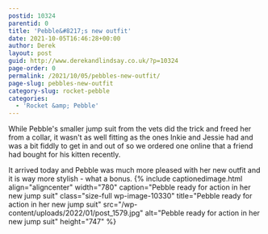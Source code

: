 ```yaml
---
postid: 10324
parentid: 0
title: 'Pebble&#8217;s new outfit'
date: 2021-10-05T16:46:28+00:00
author: Derek
layout: post
guid: http://www.derekandlindsay.co.uk/?p=10324
page-order: 0
permalink: /2021/10/05/pebbles-new-outfit/
page-slug: pebbles-new-outfit
category-slug: rocket-pebble
categories:
  - 'Rocket &amp; Pebble'
---
```

While Pebble's smaller jump suit from the vets did the trick and freed her from a collar, it wasn't as well fitting as the ones Inkie and Jessie had and was a bit fiddly to get in and out of so we ordered one online that a friend had bought for his kitten recently. 

It arrived today and Pebble was much more pleased with her new outfit and it is way more stylish - what a bonus.  {% include captionedimage.html align="aligncenter" width="780" caption="Pebble ready for action in her new jump suit" class="size-full wp-image-10330" title="Pebble ready for action in her new jump suit" src="/wp-content/uploads/2022/01/post_1579.jpg" alt="Pebble ready for action in her new jump suit" height="747" %}